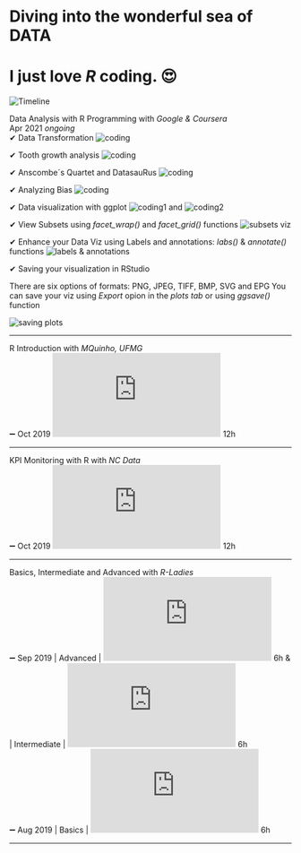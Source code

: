 # Diving into the wonderful sea of DATA
# I just love *_R_* coding. &#128525;



![Timeline](https://github.com/RosanaFSS/Timeline/blob/R-coding/giphy.gif)



Data Analysis with R Programming with _Google & Coursera_\
Apr 2021 _ongoing_\
&#10004; Data Transformation  ![coding](https://github.com/RosanaFSS/Timeline/blob/R-coding/Data%20Transformation.R)
	
&#10004; Tooth growth analysis  ![coding](https://github.com/RosanaFSS/Timeline/blob/R-coding/ToothGrowth%20Analysis.R)
	
&#10004; Anscombe´s Quartet and DatasauRus  ![coding](https://github.com/RosanaFSS/Timeline/blob/R-coding/Anscombe%C2%B4s%20Quartet%20and%20DatasauRus.R)
	
&#10004; Analyzing Bias   ![coding](https://github.com/RosanaFSS/Timeline/blob/R-coding/Analyzing%20Bias.R)

&#10004; Data visualization with ggplot   ![coding1](https://github.com/RosanaFSS/Timeline/blob/R-coding/Data%20Visualization%20with%20ggplot.R) and ![coding2](https://github.com/RosanaFSS/Timeline/blob/R-coding/More%20about%20data%20Visualization%20with%20ggplot.R)
	
&#10004; View Subsets using _facet_wrap()_ and _facet_grid()_ functions   ![subsets viz](https://github.com/RosanaFSS/Timeline/blob/R-coding/Data%20Viz%2C%20subsets%20with%20facet_wrap%20%26%20facet_grid.R)

&#10004; Enhance your Data Viz using Labels and annotations: _labs()_ & _annotate()_ functions    ![labels & annotations](https://github.com/RosanaFSS/Timeline/blob/R-coding/Data%20Viz%2C%20Labels%20%26%20Annotations.R)

	
&#10004; Saving your visualization in RStudio

There are six options of formats: PNG, JPEG, TIFF, BMP, SVG and EPG
You can save your viz using _Export_ opion in the _plots tab_ or using _ggsave()_ function    

![saving plots]( https://github.com/RosanaFSS/Timeline/blob/R-coding/Plot%2C%20Palmer%20Penguins%2C%20Body%20Mass%20vs%20Flipper%20Length.png)


__________________________________________



R Introduction with _MQuinho, UFMG_\
:heavy_minus_sign: Oct 2019 ![certificate](https://github.com/RosanaFSS/Timeline/blob/R-coding/04%20%20MQuinho%2C%20Introdu%C3%A7%C3%A3o%20R%2C%20out%202019.pdf) 12h

__________________________________________
KPI Monitoring with R with _NC Data_\
:heavy_minus_sign: Oct 2019 ![certificate](https://github.com/RosanaFSS/Timeline/blob/R-coding/05%20%20NC%20Data%2C%20Monitoramento%20de%20Indicadores%20com%20R%2C%20out%202019.pdf) 12h

__________________________________________
Basics, Intermediate and Advanced with _R-Ladies_\
:heavy_minus_sign: Sep 2019   | Advanced | ![certificate]( https://github.com/RosanaFSS/Timeline/blob/R-coding/03%20%20R%20Avan%C3%A7ado%2C%20set%202019.pdf) 6h  & 
| Intermediate | ![certificate]( https://github.com/RosanaFSS/Timeline/blob/R-coding/02%20%20R%20Intermedi%C3%A1rio%2C%20set%202019.pdf) 6h\
:heavy_minus_sign: Aug 2019  | Basics | ![certificate]( https://github.com/RosanaFSS/Timeline/blob/R-coding/01%20%20R%20B%C3%A1sico.%20ago%202019.pdf) 6h

__________________________________________
